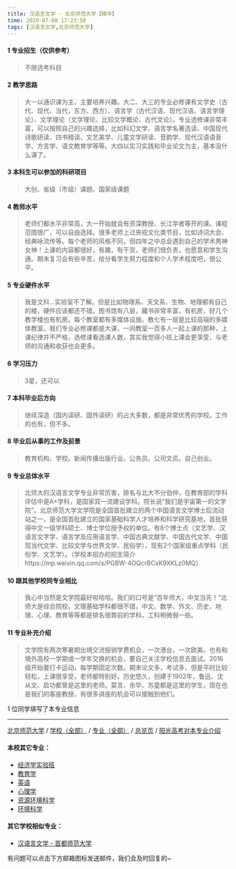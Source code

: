 ```yaml
---
title: 汉语言文学 - 北京师范大学【精华】
time: 2020-07-08 17:23:50
tags: [汉语言文学,北京师范大学]
---
```

#### 1 专业招生（仅供参考）  
> 不限选考科目 


#### 2 教学思路
> 大一以通识课为主，主要培养兴趣。大二、大三的专业必修课有文学史（古代、现代、当代，东方、西方）、语言学（古代汉语、现代汉语、语言学理论）、文学理论（文学理论、比较文学概论、古代文论）。专业选修课非常丰富，可以按照自己的兴趣选择，比如科幻文学、语言学名著选读、中国现代诗歌研读、四书精读、文艺美学、儿童文学研读、音韵学、现代汉语语音学、方言学、语文教育学等等。大四以实习实践和毕业论文为主，基本没什么课了。


#### 3 本科生可以参加的科研项目
> 大创、省级（市级）课题、国家级课题


#### 4 教师水平
> 老师们都水平非常高，大一开始就会有资深教授、长江学者等开的课。课程范围很广，可以自由选择。很多老师上过央视文化类节目，比如诗词大会、经典咏流传等。每个老师的风格不同，但四年之中总会遇到自己的学术男神女神！上课的内容都很好，有趣，有干货，老师们很负责，也愿意和学生沟通。期末复习会有些辛苦，给分看学生努力程度和个人学术程度吧，很公平。


#### 5 专业硬件水平
> 我是文科...实验室不了解。但是比如物理系、天文系、生物、地理都有自己的楼，硬件应该都还不错。图书馆有八层，藏书非常丰富，有机房，好几个教学楼也有机房。每个教室都有多媒体设施。教七有一层是比较高端的多媒体教室。我们专业必修课都是大课，一间教室一百多人一起上课的那种，上课纪律并不严格，选修课看选课人数，其实我觉得小班上课会更享受，与老师的沟通和收获也会更多。

#### 6 学习压力
> 3星，还可以



#### 7 本科毕业后方向
> 继续深造（国内读研、国外读研）的占大多数，都是非常优秀的学校。工作的也有，但不多。


#### 8 毕业后从事的工作及前景
> 教育机构、学校。新闻传播出版行业。公务员。公司文员。自己创业。

#### 9 专业总体水平
> 北师大的汉语言文学专业非常厉害，排名与北大不分伯仲，在教育部的学科评估中是A+学科，是国家双一流建设学科。院长说“我们是宇宙第一的文学院”。北京师范大学文学院是全国首批建立的两个中国语言文学博士后流动站之一，是全国首批建立的国家基础科学人才培养和科学研究基地，首批获得中文一级学科硕士、博士学位授予权的单位。有8个博士点（文艺学、汉语言文字学、语言学及应用语言学、中国古典文献学、中国古代文学、中国现当代文学、比较文学与世界文学、民俗学），现有2个国家级重点学科（民俗学、文艺学）。（学校本招办的招生简介https://mp.weixin.qq.com/s/PGBW-4OQcrBCxK9XKLz0MQ）


#### 10 跟其他学校同专业相比
> 我心中当然是文学院最好啦哈哈。我们的口号是“百年师大，中文当先！”北师大是综合院校，文理基础学科都很不错，中文、数学、外文、历史、地理、心理、教育等等都是排名很靠前的学科，工科稍微弱一些。


#### 11 专业补充介绍
> 文学院有两次寒暑期出境交流报销学费机会，一次港台，一次欧美。也有和境外高校一学期或一学年交换的机会，要自己关注学校信息去面试。2016级开始要打卡运动，每学期固定次数。期末论文多，考试多，但是平时比较轻松，上课很享受，老师都特别好。历史悠久，创建于1902年，鲁迅、沈从文、启功都曾是这里的老师。莫言、余华、苏童都是这里的学生，现在也是我们的客座教授，有很多讲座的机会可以接触到他们。


1 位同学填写了本专业信息
***
[北京师范大学](https://univgo.github.io/2020/07/08/北京师范大学) / [学校（全部）](https://univgo.github.io/2020/07/09/学校汇总页) / [专业（全部）](https://univgo.github.io/2020/07/09/专业汇总页) / [总览页](https://univgo.github.io/2020/07/09/总览) / [阳光高考对本专业介绍](http://gaokao.chsi.com.cn/sch/zyk/view.do?schId=73394602&specId=73383455)
#### 本校其它专业：
- [经济学实验班](https://univgo.github.io/2020/07/08/经济学实验班%20-%20北京师范大学)
- [教育学](https://univgo.github.io/2020/07/08/教育学%20-%20北京师范大学)
- [英语](https://univgo.github.io/2020/07/08/英语%20-%20北京师范大学)
- [心理学](https://univgo.github.io/2020/07/08/心理学%20-%20北京师范大学)
- [资源环境科学](https://univgo.github.io/2020/07/08/资源环境科学%20-%20北京师范大学)
- [环境科学](https://univgo.github.io/2020/07/08/环境科学%20-%20北京师范大学)

#### 其它学校相似专业：
- [汉语言文学 - 首都师范大学](https://univgo.github.io/2020/07/08/汉语言文学%20-%20首都师范大学)


有问题可以点击下方邮箱图标发送邮件，我们会及时回复的~
